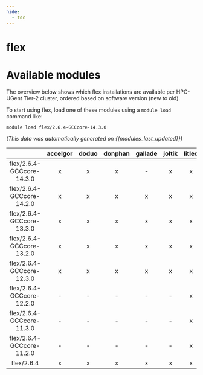 ```yaml
---
hide:
  - toc
---
```


flex
====

# Available modules


The overview below shows which flex installations are available per HPC-UGent Tier-2 cluster, ordered based on software version (new to old).

To start using flex, load one of these modules using a `module load` command like:

```shell
module load flex/2.6.4-GCCcore-14.3.0
```

*(This data was automatically generated on {{modules_last_updated}})*

| |accelgor|doduo|donphan|gallade|joltik|litleo|shinx|
| :---: | :---: | :---: | :---: | :---: | :---: | :---: | :---: |
|flex/2.6.4-GCCcore-14.3.0|x|x|x|-|x|x|x|
|flex/2.6.4-GCCcore-14.2.0|x|x|x|x|x|x|x|
|flex/2.6.4-GCCcore-13.3.0|x|x|x|x|x|x|x|
|flex/2.6.4-GCCcore-13.2.0|x|x|x|x|x|x|x|
|flex/2.6.4-GCCcore-12.3.0|x|x|x|x|x|x|x|
|flex/2.6.4-GCCcore-12.2.0|-|-|-|-|-|x|x|
|flex/2.6.4-GCCcore-11.3.0|-|-|-|-|-|x|x|
|flex/2.6.4-GCCcore-11.2.0|-|-|-|-|-|x|x|
|flex/2.6.4|x|x|x|x|x|x|x|
